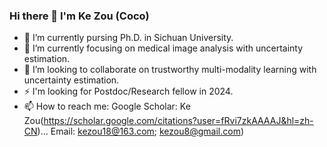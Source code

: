### Hi there 👋 I'm Ke Zou (Coco)

- 🔭 I’m currently pursing Ph.D. in Sichuan University.
- 🌱 I’m currently focusing on medical image analysis with uncertainty estimation.
- 👯 I’m looking to collaborate on trustworthy multi-modality learning with uncertainty estimation.
- ⚡ I'm looking for Postdoc/Research fellow in 2024.
- 📫 How to reach me: 
      Google Scholar: Ke Zou(https://scholar.google.com/citations?user=fRvi7zkAAAAJ&hl=zh-CN)...
      Email: kezou18@163.com; kezou8@gmail.com)
  
<!--
**Cocofeat/Cocofeat** is a ✨ _special_ ✨ repository because its `README.md` (this file) appears on your GitHub profile.
-->
